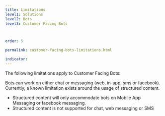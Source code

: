 ```yaml
---
title: Limitations
level1: Solutions
level2: Bots
level3: Customer Facing Bots



order: 5

permalink: customer-facing-bots-limitations.html

indicator:
---
```


The following limitations apply to Customer Facing Bots:

Bots can work on either chat or messaging (web, in-app, sms or facebook). Currently, a known limitation exists around the usage of structured content.

* Structured content will only accommodate bots on Mobile App Messaging or facebook messaging.
* Structured content is not supported for chat, web messaging or SMS




